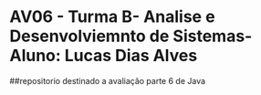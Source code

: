 # AV06 - Turma B- Analise e Desenvolviemnto de Sistemas- Aluno: Lucas Dias Alves
##repositorio destinado a avaliação parte 6 de Java
